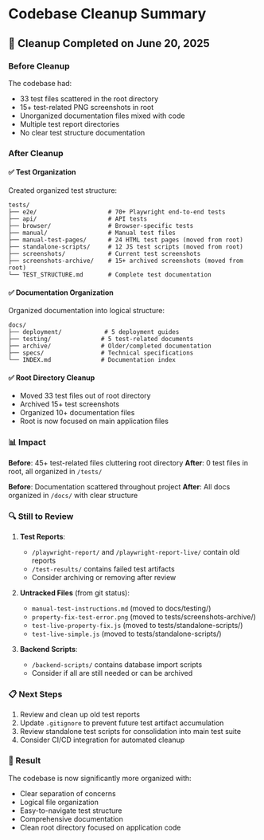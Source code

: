 # Codebase Cleanup Summary

## 🎯 Cleanup Completed on June 20, 2025

### Before Cleanup
The codebase had:
- 33 test files scattered in the root directory
- 15+ test-related PNG screenshots in root
- Unorganized documentation files mixed with code
- Multiple test report directories
- No clear test structure documentation

### After Cleanup

#### ✅ Test Organization
Created organized test structure:
```
tests/
├── e2e/                    # 70+ Playwright end-to-end tests
├── api/                    # API tests
├── browser/                # Browser-specific tests
├── manual/                 # Manual test files
├── manual-test-pages/      # 24 HTML test pages (moved from root)
├── standalone-scripts/     # 12 JS test scripts (moved from root)
├── screenshots/            # Current test screenshots
├── screenshots-archive/    # 15+ archived screenshots (moved from root)
└── TEST_STRUCTURE.md       # Complete test documentation
```

#### ✅ Documentation Organization
Organized documentation into logical structure:
```
docs/
├── deployment/            # 5 deployment guides
├── testing/              # 5 test-related documents
├── archive/              # Older/completed documentation
├── specs/                # Technical specifications
└── INDEX.md              # Documentation index
```

#### ✅ Root Directory Cleanup
- Moved 33 test files out of root directory
- Archived 15+ test screenshots
- Organized 10+ documentation files
- Root is now focused on main application files

### 📊 Impact

**Before**: 45+ test-related files cluttering root directory
**After**: 0 test files in root, all organized in `/tests/`

**Before**: Documentation scattered throughout project
**After**: All docs organized in `/docs/` with clear structure

### 🔍 Still to Review

1. **Test Reports**: 
   - `/playwright-report/` and `/playwright-report-live/` contain old reports
   - `/test-results/` contains failed test artifacts
   - Consider archiving or removing after review

2. **Untracked Files** (from git status):
   - `manual-test-instructions.md` (moved to docs/testing/)
   - `property-fix-test-error.png` (moved to tests/screenshots-archive/)
   - `test-live-property-fix.js` (moved to tests/standalone-scripts/)
   - `test-live-simple.js` (moved to tests/standalone-scripts/)

3. **Backend Scripts**:
   - `/backend-scripts/` contains database import scripts
   - Consider if all are still needed or can be archived

### 📋 Next Steps

1. Review and clean up old test reports
2. Update `.gitignore` to prevent future test artifact accumulation
3. Review standalone test scripts for consolidation into main test suite
4. Consider CI/CD integration for automated cleanup

### 🎉 Result

The codebase is now significantly more organized with:
- Clear separation of concerns
- Logical file organization
- Easy-to-navigate test structure
- Comprehensive documentation
- Clean root directory focused on application code